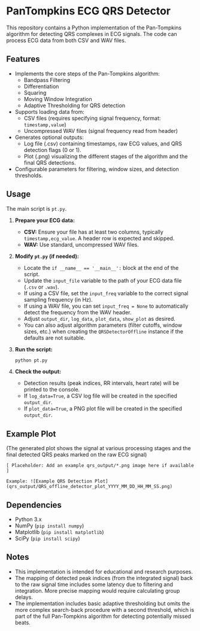 # PanTompkins ECG QRS Detector

This repository contains a Python implementation of the Pan-Tompkins algorithm for detecting QRS complexes in ECG signals.
The code can process ECG data from both CSV and WAV files.

## Features

- Implements the core steps of the Pan-Tompkins algorithm:
    - Bandpass Filtering
    - Differentiation
    - Squaring
    - Moving Window Integration
    - Adaptive Thresholding for QRS detection
- Supports loading data from:
    - CSV files (requires specifying signal frequency, format: `timestamp,value`)
    - Uncompressed WAV files (signal frequency read from header)
- Generates optional outputs:
    - Log file (.csv) containing timestamps, raw ECG values, and QRS detection flags (0 or 1).
    - Plot (.png) visualizing the different stages of the algorithm and the final QRS detections.
- Configurable parameters for filtering, window sizes, and detection thresholds.

## Usage

The main script is `pt.py`.

1.  **Prepare your ECG data:**
    *   **CSV:** Ensure your file has at least two columns, typically `timestamp,ecg_value`. A header row is expected and skipped.
    *   **WAV:** Use standard, uncompressed WAV files.

2.  **Modify `pt.py` (if needed):**
    *   Locate the `if __name__ == '__main__':` block at the end of the script.
    *   Update the `input_file` variable to the path of your ECG data file (`.csv` or `.wav`).
    *   If using a CSV file, set the `input_freq` variable to the correct signal sampling frequency (in Hz).
    *   If using a WAV file, you can set `input_freq = None` to automatically detect the frequency from the WAV header.
    *   Adjust `output_dir`, `log_data`, `plot_data`, `show_plot` as desired.
    *   You can also adjust algorithm parameters (filter cutoffs, window sizes, etc.) when creating the `QRSDetectorOffline` instance if the defaults are not suitable.

3.  **Run the script:**
    ```bash
    python pt.py
    ```

4.  **Check the output:**
    *   Detection results (peak indices, RR intervals, heart rate) will be printed to the console.
    *   If `log_data=True`, a CSV log file will be created in the specified `output_dir`.
    *   If `plot_data=True`, a PNG plot file will be created in the specified `output_dir`.

## Example Plot

(The generated plot shows the signal at various processing stages and the final detected QRS peaks marked on the raw ECG signal)

```
[ Placeholder: Add an example qrs_output/*.png image here if available ]

Example: ![Example QRS Detection Plot](qrs_output/QRS_offline_detector_plot_YYYY_MM_DD_HH_MM_SS.png)
```

## Dependencies

- Python 3.x
- NumPy (`pip install numpy`)
- Matplotlib (`pip install matplotlib`)
- SciPy (`pip install scipy`)

## Notes

- This implementation is intended for educational and research purposes.
- The mapping of detected peak indices (from the integrated signal) back to the raw signal time includes some latency due to filtering and integration. More precise mapping would require calculating group delays.
- The implementation includes basic adaptive thresholding but omits the more complex search-back procedure with a second threshold, which is part of the full Pan-Tompkins algorithm for detecting potentially missed beats.
